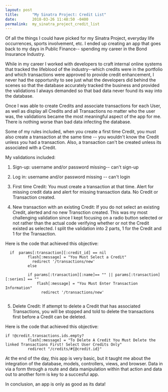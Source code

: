 ```yaml
---
layout: post
title:      "My Sinatra Project: Credit List"
date:       2018-03-26 11:48:50 -0400
permalink:  my_sinatra_project_credit_list
---
```



Of all the things I could have picked for my Sinatra Project, everyday life occurrences, sports involvement, etc. I ended up creating an app that goes back to my days in Public Finance-- spending my career in the Bond Insurance Industry.

While in my career I worked with developers to craft internal online systems that tracked the lifeblood of the industry--which credits were in the portfolio and which transactions were approved to provide credit enhancement, I never had the opportunity to see just what the developers did behind the scenes so that the database accurately tracked the business and provided the validations I always demanded so that bad data never found its way into the database.

 Once I was able to create Credits and associate transactions for each User, as well as display all Credits and all Transactions no matter who the user was, the validations became the most meaningful aspect of the app for me.  There is nothing worse than bad data infecting the database.
 
 Some of my rules included, when you create a first time Credit, you must also create a transaction at the same time -- you wouldn't know the Credit unless you had a transaction.  Also, a transaction can't be created unless its associated with a Credit.
 
 My validations included:  
 
 1. Sign-up:  username and/or password missing-- can't sign-up
 
 2. Log in:     username and/or password missing -- can't login


 3. First time Credit:  You must create a transaction at that time.  Alert for missing credit data and alert for missing transaction data.  No Credit or Transaction created.
 
 4. New transaction with an existing Credit: If you do not select an existing Credit, alerted and no new Transction created.
  This was my most challenging validation  since I kept focusing on a radio button selected or not rather than the actual code verifying whether or not the Credit existed as selected.   I split the validation into 2 parts, 1 for the Credit and 1 for the Transaction.
 
 Here is the code that achieved this objective:
 
  
```
  if  params[:transaction][:credit_id] == nil
          flash[:message] = "You Must Select a Credit"
            redirect '/transactions/new'
          else

          if params[:transaction][:name]== "" || params[:transaction][:series] == ""
              flash[:message] = "You Must Enter Transaction Information"
                redirect '/transactions/new'
 
```
 
 
 5. Delete Credit:  If attempt to delete a Credit that has associated Transactions, you will be stopped and told to delete the transactions first before a Credit can be deleted.

Here is the code that achieved this objective:

```
if !@credit.transactions.ids.empty?
          flash[:message] = "To Delete A Credit You Must Delete the linked Transactions First! Select User Credits Only"
          redirect "/credits/#{@credit.id}"
```

At the end of the day, this app is very basic, but it taught me about the integration of the database, models, controllers, views, and browser.  Data in via a form through a  route and data manipulation within that action and data out to another form is key to a succesful app.

In conclusion, an app is only as good as its data!





 
 
